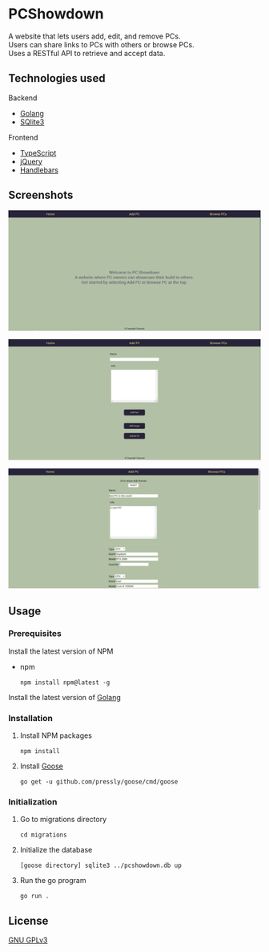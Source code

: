 # PCShowdown
A website that lets users add, edit, and remove PCs. \
Users can share links to PCs with others or browse PCs.\
Uses a RESTful API to retrieve and accept data.

## Technologies used
  Backend
   * [Golang](https://golang.org/) 
   * [SQlite3](https://www.sqlite.org/index.html)
   
  Frontend
   * [TypeScript](https://www.typescriptlang.org/)
   * [jQuery](https://jquery.com/) 
   * [Handlebars](https://handlebarsjs.com/) 

## Screenshots
![Screenshot of the app](./screenshots/screenshot1.PNG)

![Screenshot of the app](./screenshots/screenshot2.PNG)

![Screenshot of the app](./screenshots/screenshot3.PNG)

## Usage

### Prerequisites

Install the latest version of NPM
* npm

  ```console
  npm install npm@latest -g
  ```
  
 Install the latest version of [Golang](https://golang.org/dl/) 
 
 ### Installation
 
1. Install NPM packages

   ```console
   npm install
   ```
2. Install [Goose](https://github.com/pressly/goose)

    ```console
    go get -u github.com/pressly/goose/cmd/goose
    ```

### Initialization

1. Go to migrations directory

    ```console
    cd migrations
    ```
2. Initialize the database
  
    ```console
    [goose directory] sqlite3 ../pcshowdown.db up
    ```
3. Run the go program

    ```console
    go run .
    ```

## License
[GNU GPLv3](https://choosealicense.com/licenses/gpl-3.0/)
